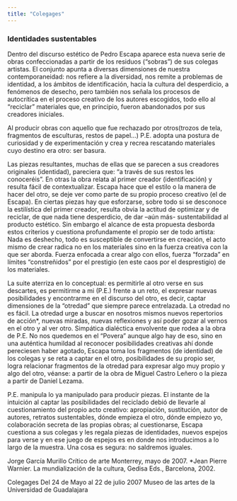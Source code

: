 ```yaml
---
title: "Colegages"
---
```


### Identidades sustentables

Dentro del discurso estético de Pedro Escapa aparece esta nueva serie de obras confeccionadas a partir de los residuos (“sobras”) de sus colegas artistas. El conjunto apunta a diversas dimensiones de nuestra contemporaneidad: nos refiere a la diversidad, nos remite a problemas de identidad, a los ámbitos de identificación, hacia la cultura del desperdicio, a fenómenos de desecho, pero también nos señala los procesos de autocrítica en el proceso creativo de los autores escogidos, todo ello al “reciclar” materiales que, en principio, fueron abandonados por sus creadores iniciales. 

Al producir obras con aquello que fue rechazado por otros(trozos de tela, fragmentos de esculturas, restos de papel…) P.E. adopta una postura de curiosidad y de experimentación y crea y recrea rescatando materiales cuyo destino era otro: ser basura.

Las piezas resultantes, muchas de ellas que se parecen a sus creadores originales (identidad), pareciera que: “a través de sus restos les conoceréis”. En otras la obra relata al primer creador (identificación) y resulta fácil de contextualizar. Escapa hace que el estilo o la manera de hacer del otro, se deje ver como parte de su propio proceso creativo (el de Escapa).
En ciertas piezas hay que esforzarse, sobre todo si se desconoce la estilística del primer creador, resulta obvia la actitud de optimizar y de reciclar, de que nada tiene desperdicio, de dar –aún más- sustentabilidad al producto estético. Sin embargo el alcance de esta propuesta desborda estos criterios y cuestiona profundamente el propio ser de todo artista: Nada es deshecho, todo es susceptible de convertirse en creación, el acto mismo de crear radica no en los materiales sino en la fuerza creativa con la que ser aborda. Fuerza enfocada a crear algo con ellos, fuerza “forzada” en límites “constreñidos” por el prestigio (en este caos por el desprestigio) de los materiales.

La suite aterriza en lo conceptual: es permitirle al otro verse en sus descartes, es permitirme a mi (P.E.) frente a un reto, el expresar nuevas posibilidades y encontrarme en el discurso del otro, es decir, captar dimensiones de la “otredad” que siempre parece entrelazada. La otredad no es fácil. La otredad urge a buscar en nosotros mismos nuevos repertorios de acción*, nuevas miradas, nuevas reflexiones y así poder gozar al vernos en el otro y al ver otro. Simpática dialéctica envolvente que rodea a la obra de P.E.
No nos quedemos en el “Povera” aunque algo hay de eso, sino en una auténtica humildad al reconocer posibilidades creativas ahí donde pereciesen haber agotado, Escapa toma los fragmentos (de identidad) de los colegas y se reta a captar en el otro, posibilidades de su propio ser, logra relacionar fragmentos de la otredad para expresar algo muy propio y algo del otro, véanse: a partir de la obra de Miguel Castro Leñero o la pieza a partir de Daniel Lezama. 

P.E. manipula lo ya manipulado para producir piezas. El instante de la intuición al captar las posibilidades del reciclado debió de llevarle al cuestionamiento del propio acto creativo: apropiación, sustitución, autor de autores, retratos sustentables, dónde empieza el otro, dónde empiezo yo, colaboración secreta de las propias obras; al cuestionarse, Escapa cuestiona a sus colegas y les regala piezas de identidades, nuevos espejos para verse y en ese juego de espejos es en donde nos introducimos a lo largo de la muestra.
Una cosa es segura: no saldremos iguales.

Jorge García Murillo
Crítico de arte
Monterrey, mayo de 2007.
*Jean Pierre Warnier. La mundialización de la cultura, Gedisa Eds., Barcelona, 2002.

Colegages
Del 24 de Mayo al 22 de julio 2007
Museo de las artes de la Universidad de Guadalajara
